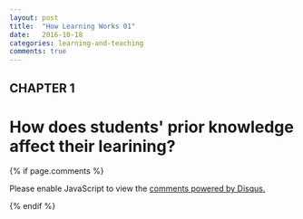 ```yaml
---
layout: post
title:  "How Learning Works 01"
date:   2016-10-18
categories: learning-and-teaching
comments: true
---
```


CHAPTER 1
---

How does students' prior knowledge affect their learining?
=


{% if page.comments %}
<div id="disqus_thread"></div>
<script>
    /**
     *  RECOMMENDED CONFIGURATION VARIABLES: EDIT AND UNCOMMENT THE SECTION BELOW TO INSERT DYNAMIC VALUES FROM YOUR PLATFORM OR CMS.
     *  LEARN WHY DEFINING THESE VARIABLES IS IMPORTANT: https://disqus.com/admin/universalcode/#configuration-variables
     */
    /*
    var PAGE_URL = 'https://allegravia.github/website/learning-and-teaching/2016/10/18/how-learning-works-01.html'
    var PAGE_IDENTIFIER = 'https://allegravia.github/website/learning-and-teaching/2016/10/18/how-learning-works-01.html'
    var disqus_shortname = 'allegravia'
    var disqus_config = function () {
        this.page.url = PAGE_URL;  // Replace PAGE_URL with your page's canonical URL variable
        this.page.identifier = PAGE_IDENTIFIER; // Replace PAGE_IDENTIFIER with your page's unique identifier variable
    };
    */
    (function() {  // REQUIRED CONFIGURATION VARIABLE: EDIT THE SHORTNAME BELOW
        var d = document, s = d.createElement('script');
        
        s.src = '//' + disqus_shortname = '.disqus.com/embed.js';  // IMPORTANT: Replace EXAMPLE with your forum shortname!
        
        s.setAttribute('data-timestamp', +new Date());
        (d.head || d.body).appendChild(s);
    })();
</script>
<noscript>Please enable JavaScript to view the <a href="https://disqus.com/?ref_noscript" rel="nofollow">comments powered by Disqus.</a></noscript>

{% endif %}
